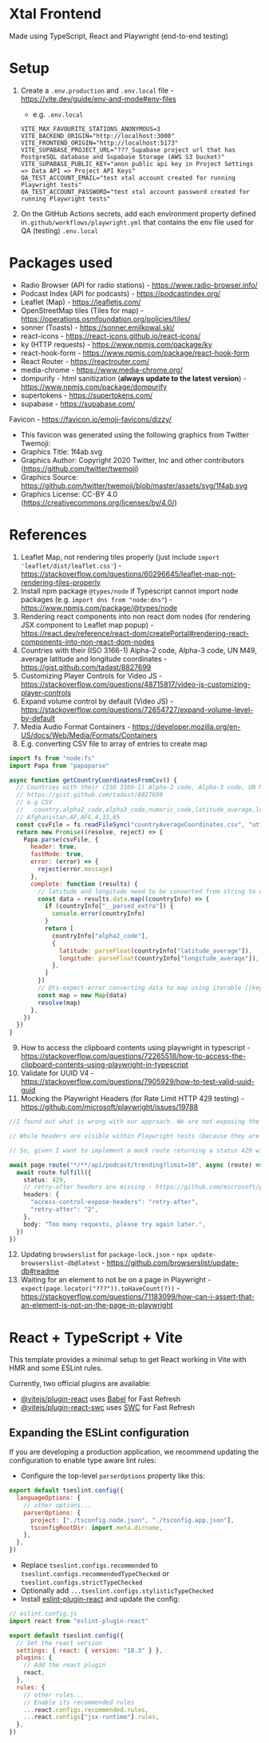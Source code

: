 # Xtal Frontend

Made using TypeScript, React and Playwright (end-to-end testing)

# Setup

1. Create a `.env.production` and `.env.local` file - https://vite.dev/guide/env-and-mode#env-files

   - e.g. `.env.local`

   ```
   VITE_MAX_FAVOURITE_STATIONS_ANONYMOUS=3
   VITE_BACKEND_ORIGIN="http://localhost:3000"
   VITE_FRONTEND_ORIGIN="http://localhost:5173"
   VITE_SUPABASE_PROJECT_URL="???_Supabase project url that has PostgreSQL database and Supabase Storage (AWS S3 bucket)"
   VITE_SUPABASE_PUBLIC_KEY="anon public api key in Project Settings => Data API => Project API Keys"
   QA_TEST_ACCOUNT_EMAIL="test xtal account created for running Playwright tests"
   QA_TEST_ACCOUNT_PASSWORD="test xtal account password created for running Playwright tests"
   ```

2. On the GitHub Actions secrets, add each environment property defined in`.github/workflows/playwright.yml` that contains the env file used for QA (testing) `.env.local`

# Packages used

- Radio Browser (API for radio stations) - https://www.radio-browser.info/
- Podcast Index (API for podcasts) - https://podcastindex.org/
- Leaflet (Map) - https://leafletjs.com/
- OpenStreetMap tiles (Tiles for map) - https://operations.osmfoundation.org/policies/tiles/
- sonner (Toasts) - https://sonner.emilkowal.ski/
- react-icons - https://react-icons.github.io/react-icons/
- ky (HTTP requests) - https://www.npmjs.com/package/ky
- react-hook-form - https://www.npmjs.com/package/react-hook-form
- React Router - https://reactrouter.com/
- media-chrome - https://www.media-chrome.org/
- dompurify - html sanitization (**always update to the latest version**) - https://www.npmjs.com/package/dompurify
- supertokens - https://supertokens.com/
- supabase - https://supabase.com/

Favicon - https://favicon.io/emoji-favicons/dizzy/

- This favicon was generated using the following graphics from Twitter Twemoji:
- Graphics Title: 1f4ab.svg
- Graphics Author: Copyright 2020 Twitter, Inc and other contributors (https://github.com/twitter/twemoji)
- Graphics Source: https://github.com/twitter/twemoji/blob/master/assets/svg/1f4ab.svg
- Graphics License: CC-BY 4.0 (https://creativecommons.org/licenses/by/4.0/)

# References

1. Leaflet Map, not rendering tiles properly (just include `import 'leaflet/dist/leaflet.css'`) - https://stackoverflow.com/questions/60296645/leaflet-map-not-rendering-tiles-properly
2. Install npm package `@types/node` if Typescript cannot import node packages (e.g. `import dns from "node:dns"`) - https://www.npmjs.com/package/@types/node
3. Rendering react components into non react dom nodes (for rendering JSX component to Leaflet map popup) - https://react.dev/reference/react-dom/createPortal#rendering-react-components-into-non-react-dom-nodes
4. Countries with their (ISO 3166-1) Alpha-2 code, Alpha-3 code, UN M49, average latitude and longitude coordinates - https://gist.github.com/tadast/8827699
5. Customizing Player Controls for Video JS - https://stackoverflow.com/questions/48715817/video-js-customizing-player-controls
6. Expand volume control by default (Video JS) - https://stackoverflow.com/questions/72654727/expand-volume-level-by-default
7. Media Audio Format Containers - https://developer.mozilla.org/en-US/docs/Web/Media/Formats/Containers
8. E.g. converting CSV file to array of entries to create map

```javascript
import fs from "node:fs"
import Papa from "papaparse"

async function getCountryCoordinatesFromCsv() {
  // Countries with their (ISO 3166-1) Alpha-2 code, Alpha-3 code, UN M49, average latitude and longitude coordinates
  // https://gist.github.com/tadast/8827699
  // e.g CSV
  //   country,alpha2_code,alpha3_code,numeric_code,latitude_average,longitude_average
  // Afghanistan,AF,AFG,4,33,65
  const csvFile = fs.readFileSync("countryAverageCoordinates.csv", "utf8")
  return new Promise((resolve, reject) => {
    Papa.parse(csvFile, {
      header: true,
      fastMode: true,
      error: (error) => {
        reject(error.message)
      },
      complete: function (results) {
        // latitude and longitude need to be converted from string to number
        const data = results.data.map((countryInfo) => {
          if (countryInfo["__parsed_extra"]) {
            console.error(countryInfo)
          }
          return [
            countryInfo["alpha2_code"],
            {
              latitude: parseFloat(countryInfo["latitude_average"]),
              longitude: parseFloat(countryInfo["longitude_average"]),
            },
          ]
        })
        // @ts-expect-error converting data to map using iterable [[key, value]]
        const map = new Map(data)
        resolve(map)
      },
    })
  })
}
```

9. How to access the clipboard contents using playwright in typescript - https://stackoverflow.com/questions/72265518/how-to-access-the-clipboard-contents-using-playwright-in-typescript
10. Validate for UUID V4 - https://stackoverflow.com/questions/7905929/how-to-test-valid-uuid-guid
11. Mocking the Playwright Headers (for Rate Limit HTTP 429 testing) - https://github.com/microsoft/playwright/issues/19788

```typescript
//I found out what is wrong with our approach. We are not exposing the headers!

// While headers are visible within Playwright tests (because they are on the same server), once we want to see the headers in our app in the browser, we are actually in a CORS situation, in which we will only be able to see the exposed headers from the Playwright server (the mock acts like an external server)

// So, given I want to implement a mock route returning a status 429 with a retry-after header, this is how the mock request should look:

await page.route("*/**/api/podcast/trending?limit=10", async (route) => {
  await route.fulfill({
    status: 429,
    // retry-after headers are missing - https://github.com/microsoft/playwright/issues/19788
    headers: {
      "access-control-expose-headers": "retry-after",
      "retry-after": "2",
    },
    body: "Too many requests, please try again later.",
  })
})
```

12. Updating `browserslist` for `package-lock.json` - `npx update-browserslist-db@latest` - https://github.com/browserslist/update-db#readme
13. Waiting for an element to not be on a page in Playwright - `expect(page.locator("???")).toHaveCount(?))` - https://stackoverflow.com/questions/71183099/how-can-i-assert-that-an-element-is-not-on-the-page-in-playwright

# React + TypeScript + Vite

This template provides a minimal setup to get React working in Vite with HMR and some ESLint rules.

Currently, two official plugins are available:

- [@vitejs/plugin-react](https://github.com/vitejs/vite-plugin-react/blob/main/packages/plugin-react/README.md) uses [Babel](https://babeljs.io/) for Fast Refresh
- [@vitejs/plugin-react-swc](https://github.com/vitejs/vite-plugin-react-swc) uses [SWC](https://swc.rs/) for Fast Refresh

## Expanding the ESLint configuration

If you are developing a production application, we recommend updating the configuration to enable type aware lint rules:

- Configure the top-level `parserOptions` property like this:

```js
export default tseslint.config({
  languageOptions: {
    // other options...
    parserOptions: {
      project: ["./tsconfig.node.json", "./tsconfig.app.json"],
      tsconfigRootDir: import.meta.dirname,
    },
  },
})
```

- Replace `tseslint.configs.recommended` to `tseslint.configs.recommendedTypeChecked` or `tseslint.configs.strictTypeChecked`
- Optionally add `...tseslint.configs.stylisticTypeChecked`
- Install [eslint-plugin-react](https://github.com/jsx-eslint/eslint-plugin-react) and update the config:

```js
// eslint.config.js
import react from "eslint-plugin-react"

export default tseslint.config({
  // Set the react version
  settings: { react: { version: "18.3" } },
  plugins: {
    // Add the react plugin
    react,
  },
  rules: {
    // other rules...
    // Enable its recommended rules
    ...react.configs.recommended.rules,
    ...react.configs["jsx-runtime"].rules,
  },
})
```
